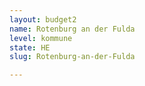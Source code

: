```yaml
---
layout: budget2
name: Rotenburg an der Fulda
level: kommune
state: HE
slug: Rotenburg-an-der-Fulda

---
```



